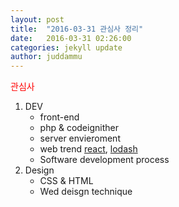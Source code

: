 ```yaml
---
layout: post
title:  "2016-03-31 관심사 정리"
date:   2016-03-31 02:26:00
categories: jekyll update
author: juddammu
---
```


<p style="color:red">관심사</p>

1. DEV
    - front-end
    - php & codeignither
    - server envieroment
    - web trend [react](https://facebook.github.io/react/), [lodash](https://lodash.com/)
    - Software development process
2. Design
    - CSS & HTML
    - Wed deisgn technique